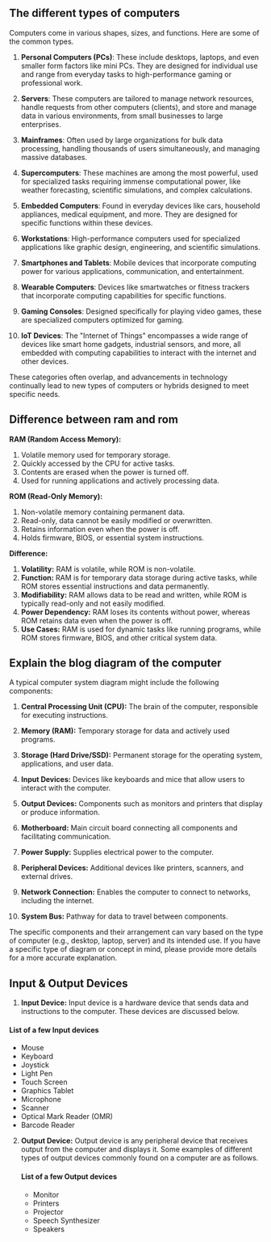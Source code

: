 
##  The different types of computers
Computers come in various shapes, sizes, and functions. Here are some of the common types.

1. **Personal Computers (PCs)**: These include desktops, laptops, and even smaller form factors like mini PCs. They are designed for individual use and range from everyday tasks to high-performance gaming or professional work.

2. **Servers**: These computers are tailored to manage network resources, handle requests from other computers (clients), and store and manage data in various environments, from small businesses to large enterprises.

3. **Mainframes**: Often used by large organizations for bulk data processing, handling thousands of users simultaneously, and managing massive databases.

4. **Supercomputers**: These machines are among the most powerful, used for specialized tasks requiring immense computational power, like weather forecasting, scientific simulations, and complex calculations.

5. **Embedded Computers**: Found in everyday devices like cars, household appliances, medical equipment, and more. They are designed for specific functions within these devices.

6. **Workstations**: High-performance computers used for specialized applications like graphic design, engineering, and scientific simulations.

7. **Smartphones and Tablets**: Mobile devices that incorporate computing power for various applications, communication, and entertainment.

8. **Wearable Computers**: Devices like smartwatches or fitness trackers that incorporate computing capabilities for specific functions.

9. **Gaming Consoles**: Designed specifically for playing video games, these are specialized computers optimized for gaming.

10. **IoT Devices**: The "Internet of Things" encompasses a wide range of devices like smart home gadgets, industrial sensors, and more, all embedded with computing capabilities to interact with the internet and other devices.

These categories often overlap, and advancements in technology continually lead to new types of computers or hybrids designed to meet specific needs.

## Difference between ram and rom 

**RAM (Random Access Memory):**
1. Volatile memory used for temporary storage.
2. Quickly accessed by the CPU for active tasks.
3. Contents are erased when the power is turned off.
4. Used for running applications and actively processing data.

**ROM (Read-Only Memory):**
1. Non-volatile memory containing permanent data.
2. Read-only, data cannot be easily modified or overwritten.
3. Retains information even when the power is off.
4. Holds firmware, BIOS, or essential system instructions.

**Difference:**
1. **Volatility:** RAM is volatile, while ROM is non-volatile.
2. **Function:** RAM is for temporary data storage during active tasks, while ROM stores essential instructions and data permanently.
3. **Modifiability:** RAM allows data to be read and written, while ROM is typically read-only and not easily modified.
4. **Power Dependency:** RAM loses its contents without power, whereas ROM retains data even when the power is off.
5. **Use Cases:** RAM is used for dynamic tasks like running programs, while ROM stores firmware, BIOS, and other critical system data.

## Explain the blog diagram of the computer

A typical computer system diagram might include the following components:

1. **Central Processing Unit (CPU):** The brain of the computer, responsible for executing instructions.

2. **Memory (RAM):** Temporary storage for data and actively used programs.

3. **Storage (Hard Drive/SSD):** Permanent storage for the operating system, applications, and user data.

4. **Input Devices:** Devices like keyboards and mice that allow users to interact with the computer.

5. **Output Devices:** Components such as monitors and printers that display or produce information.

6. **Motherboard:** Main circuit board connecting all components and facilitating communication.

7. **Power Supply:** Supplies electrical power to the computer.

8. **Peripheral Devices:** Additional devices like printers, scanners, and external drives.

9. **Network Connection:** Enables the computer to connect to networks, including the internet.

10. **System Bus:** Pathway for data to travel between components.

The specific components and their arrangement can vary based on the type of computer (e.g., desktop, laptop, server) and its intended use. If you have a specific type of diagram or concept in mind, please provide more details for a more accurate explanation.

## Input & Output Devices
1. **Input Device:** Input device is a hardware device that sends data and instructions to the computer. These devices are discussed below.
#### List of a few Input devices
   - Mouse
   - Keyboard
   - Joystick
   - Light Pen
   - Touch Screen
   - Graphics Tablet
   - Microphone
   - Scanner
   - Optical Mark Reader (OMR)
   - Barcode Reader

2. **Output Device:** Output device is any peripheral device that receives output from the computer and displays it. Some examples of different types of output devices commonly found on a computer are as follows.
   #### List of a few Output devices
   - Monitor
   - Printers
   - Projector
   - Speech Synthesizer
   - Speakers
   
